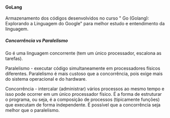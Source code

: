 <h4> GoLang </h4>

Armazenamento dos códigos desenvolvidos no curso " Go (Golang): Explorando a Linguagem do Google" para melhor estudo e entendimento da linguagem.


<h5> Concorrência vs Paralelismo </h5>

Go é uma linguagem concorrente (tem um único processador, escalona as tarefas). 

Paralelismo - executar código simultaneamente em processadores físicos diferentes.
Paralelismo é mais custoso que a concorrência, pois exige mais do sistema operacional e do hardware. 


Concorrência - intercalar (administrar) vários processos ao mesmo tempo e isso pode ocorrer em um único processador físico. É a forma de estruturar o programa, ou seja, é a composição de processos (tipicamente funções) que executam de forma independente. É possível que a concorrência seja melhor que o paralelismo.

